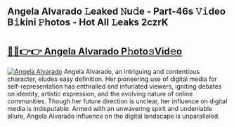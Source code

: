 ## Angela Alvarado 𝙻eaked 𝙽u𝚍e - Part-46s 𝚅𝚒deo B𝚒kini 𝙿hotos - Hot All 𝙻eaks 2czrK

# <h2><a href="http://ld3i5ld.urlbe.top/?page=Angela+Alvarado">🔗🔗👉👉 Angela Alvarado P𝚑oto𝚜Vid𝚎o</a></h2>

[![Angela Alvarado](https://i.imgur.com/eBuTRDB.gif)](http://ld3i5ld.urlbe.top/?page=Angela+Alvarado)
Angela Alvarado, an intriguing and contentious character, eludes easy definition. Her pioneering use of digital media for self-representation has enthralled and infuriated viewers, igniting debates on identity, artistic expression, and the evolving nature of online communities. Though her future direction is unclear, her influence on digital media is indisputable. Armed with an unwavering spirit and undeniable allure, Angela Alvarado influence on the digital landscape is unparalleled.
